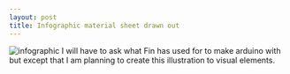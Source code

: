 ```yaml
---
layout: post
title: Infographic material sheet drawn out
---
```


![infographic]({{site.baseurl}}/images/infomaterialsheet.jpg)
I will have to ask what Fin has used for to make arduino with but except that I am planning to create this illustration to visual elements. 